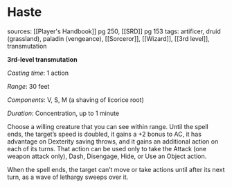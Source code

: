 # Haste
sources: [[Player's Handbook]] pg 250, [[SRD]] pg 153
tags: artificer, druid (grassland), paladin (vengeance), [[Sorceror]], [[Wizard]], [[3rd level]], transmutation

**3rd-level transmutation**

*Casting time*: 1 action

*Range*: 30 feet

*Components*: V, S, M (a shaving of licorice root)

*Duration*: Concentration, up to 1 minute

Choose a willing creature that you can see within range. Until the spell ends, the target’s speed is doubled, it gains a +2 bonus to AC, it has advantage on Dexterity saving throws, and it gains an additional action on each of its turns. That action can be used only to take the Attack (one weapon attack only), Dash, Disengage, Hide, or Use an Object action.

When the spell ends, the target can’t move or take actions until after its next turn, as a wave of lethargy sweeps over it.
